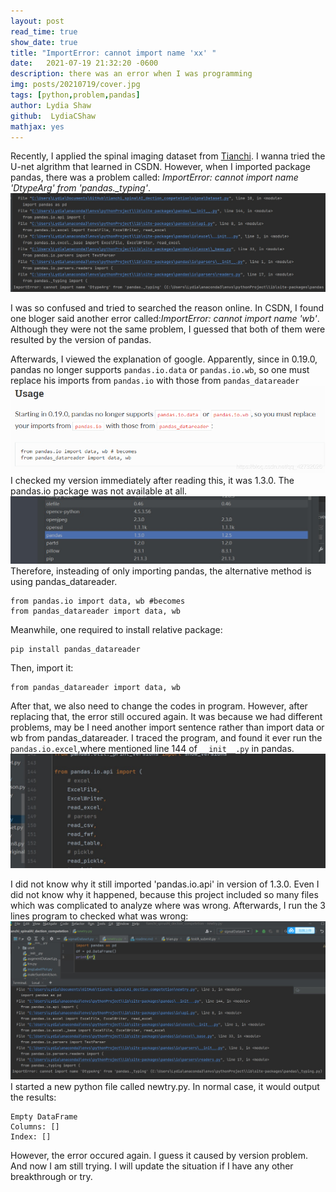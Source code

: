 ```yaml
---
layout: post
read_time: true
show_date: true
title: "ImportError: cannot import name 'xx' "
date:   2021-07-19 21:32:20 -0600
description: there was an error when I was programming
img: posts/20210719/cover.jpg
tags: [python,problem,pandas]
author: Lydia Shaw
github:  LydiaCShaw
mathjax: yes
---
```

Recently, I applied the spinal imaging dataset from [Tianchi](https://tianchi.aliyun.com/competition/gameList/activeList). I wanna tried the U-net algrithm that learned in CSDN. However, when I imported package pandas, there was a problem called: *ImportError: cannot import name 'DtypeArg' from 'pandas._typing'*. 
![errorimage](.\assets\img\posts\20210719\error.jpg)

I was so confused and tried to searched the reason online.  In CSDN, I found one bloger said another error called:*ImportError: cannot import name 'wb'*. Although they were not the same problem, I guessed that both of them were resulted by the version of pandas.

Afterwards, I viewed the explanation of google. Apparently, since in 0.19.0, pandas no longer supports `pandas.io.data` or `pandas.io.wb`, so one must replace his imports from `pandas.io` with those from `pandas_datareader`
![googleimage](.\assets\img\posts\20210719\google.png)
I checked my version immediately after reading this, it was 1.3.0. The pandas.io package was not available at all.
![version](.\assets\img\posts\20210719\version.jpg)
Therefore, insteading of only importing pandas, the alternative method is using pandas_datareader.
```
from pandas.io import data, wb #becomes
from pandas_datareader import data, wb
```
Meanwhile, one required to install relative package:
```
pip install pandas_datareader
```

Then, import it:
```
from pandas_datareader import data, wb
```

After that, we also need to change the codes in program. However, after replacing that, the error still occured again. It was because we had different problems, may be I need another import sentence rather than import data or wb from pandas_datareader. I traced the program, and found it ever run the `pandas.io.excel`,where mentioned line 144 of `__init__.py` in pandas.
![144line](.\assets\img\posts\20210719\line144.jpg)

I did not know why it still imported 'pandas.io.api' in version of 1.3.0. Even I did not know why it happened, because this project included so many files which was complicated to analyze where was wrong. Afterwards, I run the 3 lines program to checked what was wrong:
![newtry](.\assets\img\posts\20210719\newtry.jpg)
I started a new python file called newtry.py. In normal case, it would output the results:
```
Empty DataFrame
Columns: []
Index: []
```
However, the error occured again. I guess it caused by version problem. And now I am still trying.
I will update the situation if I have any other breakthrough or try.

